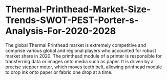 # Thermal-Printhead-Market-Size-Trends-SWOT-PEST-Porter-s-Analysis-For-2020-2028
The global Thermal Printhead market is extremely competitive and comprise various global and regional players who accounted for robust market share in 2020. The printhead module of a printer is responsible for transferring data or images onto media such as paper. It is driven by a precise stepper motor, which moves teeth belt, allowing printhead module to drop ink onto paper or fabric one drop at a time.
